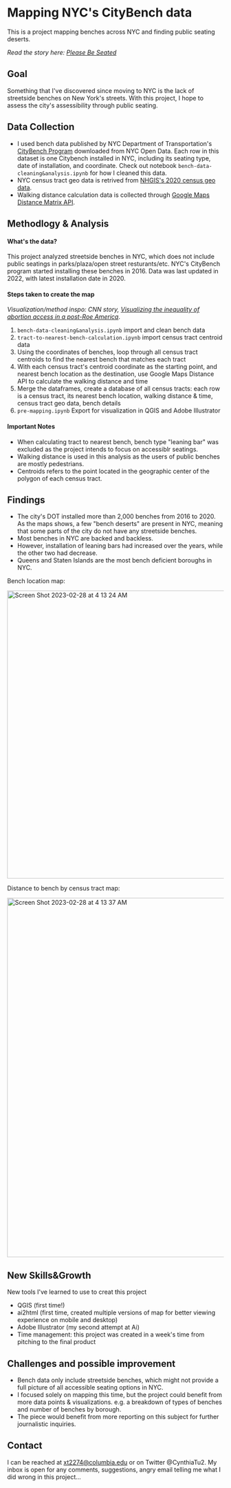 # Mapping NYC's CityBench data
 This is a project mapping benches across NYC and finding public seating deserts.
 
*Read the story here: [Please Be Seated](https://xinyitu.github.io/benches-accessibility/)*
## Goal
Something that I've discovered since moving to NYC is the lack of streetside benches on New York's streets. With this project, I hope to assess the city's assessibility through public seating.

## Data Collection
- I used bench data published by NYC Department of Transportation's [CityBench Program](https://data.cityofnewyork.us/Transportation/Seating-Locations/esmy-s8q5) downloaded from NYC Open Data. Each row in this dataset is one Citybench installed in NYC, including its seating type, date of installation, and coordinate. Check out notebook `bench-data-cleaning&analysis.ipynb` for how I cleaned this data.
- NYC census tract geo data is retrived from [NHGIS's 2020 census geo data](https://www.nhgis.org/). 
- Walking distance calculation data is collected through [Google Maps Distance Matrix API](https://developers.google.com/maps/documentation/distance-matrix/overview).

## Methodlogy & Analysis
#### What's the data?
This project analyzed streetside benches in NYC, which does not include public seatings in parks/plaza/open street resturants/etc. NYC's CityBench program started installing these benches in 2016. Data was last updated in 2022, with latest installation date in 2020.

#### Steps taken to create the map
*Visualization/method inspo: CNN story, [Visualizing the inequality of abortion access in a post-Roe America](https://www.cnn.com/interactive/2022/us/abortion-laws-access-by-state/index.html)*.

1. `bench-data-cleaning&analysis.ipynb` import and clean bench data
2. `tract-to-nearest-bench-calculation.ipynb` import census tract centroid data
3. Using the coordinates of benches, loop through all census tract centroids to find the nearest bench that matches each tract
4. With each census tract's centroid coordinate as the starting point, and nearest bench location as the destination, use Google Maps Distance API to calculate the walking distance and time
5. Merge the dataframes, create a database of all census tracts: each row is a census tract, its nearest bench location, walking distance & time, census tract geo data, bench details
6. `pre-mapping.ipynb` Export for visualization in QGIS and Adobe Illustrator


#### Important Notes
- When calculating tract to nearest bench, bench type "leaning bar" was excluded as the project intends to focus on accessiblr seatings.
- Walking distance is used in this analysis as the users of public benches are mostly pedestrians. 
- Centroids refers to the point located in the geographic center of the polygon of each census tract.


## Findings
- The city's DOT installed more than 2,000 benches from 2016 to 2020. As the maps shows, a few "bench deserts" are present in NYC, meaning that some parts of the city do not have any streetside benches.
- Most benches in NYC are backed and backless.
- However, installation of leaning bars had increased over the years, while the other two had decrease.
- Queens and Staten Islands are the most bench deficient boroughs in NYC.

Bench location map:

<img width="669" alt="Screen Shot 2023-02-28 at 4 13 24 AM" src="https://user-images.githubusercontent.com/116761432/221807164-1551269d-2637-43db-bc0a-3a6da6f655f8.png">


Distance to bench by census tract map:

<img width="835" alt="Screen Shot 2023-02-28 at 4 13 37 AM" src="https://user-images.githubusercontent.com/116761432/221807067-a1b69111-615a-428d-bd9f-741c031dec63.png">

## New Skills&Growth
New tools I've learned to use to creat this project
- QGIS (first time!)
- ai2html (first time, created multiple versions of map for better viewing experience on mobile and desktop)
- Adobe Illustrator (my second attempt at Ai)
- Time management: this project was created in a week's time from pitching to the final product

## Challenges and possible improvement
- Bench data only include streetside benches, which might not provide a full picture of all accessible seating options in NYC.
- I focused solely on mapping this time, but the project could benefit from more data points & visualizations. e.g. a breakdown of types of benches and number of benches by borough.
- The piece would benefit from more reporting on this subject for further journalistic inquiries.

## Contact
I can be reached at xt2274@columbia.edu or on Twitter @CynthiaTu2. My inbox is open for any comments, suggestions, angry email telling me what I did wrong in this project... 


